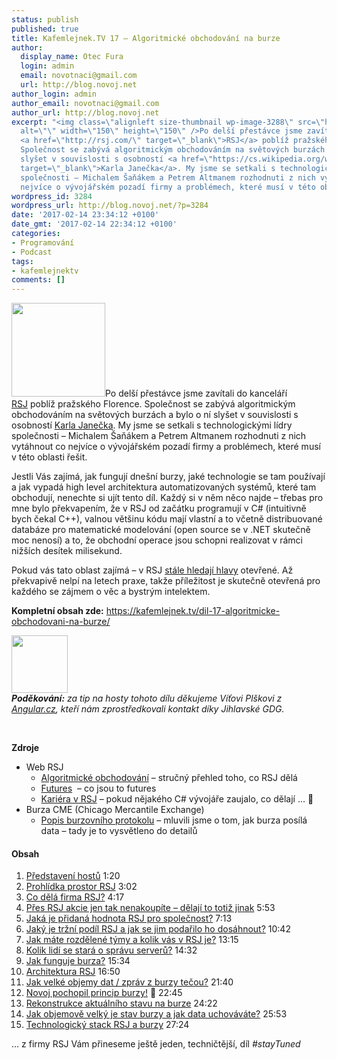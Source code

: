 ```yaml
---
status: publish
published: true
title: Kafemlejnek.TV 17 – Algoritmické obchodování na burze
author:
  display_name: Otec Fura
  login: admin
  email: novotnaci@gmail.com
  url: http://blog.novoj.net
author_login: admin
author_email: novotnaci@gmail.com
author_url: http://blog.novoj.net
excerpt: "<img class=\"alignleft size-thumbnail wp-image-3288\" src=\"http://blog.novoj.net/binary/2017/02/rsj-150x150.png\"
  alt=\"\" width=\"150\" height=\"150\" />Po delší přestávce jsme zavítali do kanceláří
  <a href=\"http://rsj.com/\" target=\"_blank\">RSJ</a> poblíž pražského Florence.
  Společnost se zabývá algoritmickým obchodováním na světových burzách a bylo o ní
  slyšet v souvislosti s osobností <a href=\"https://cs.wikipedia.org/wiki/Karel_Jane%C4%8Dek\"
  target=\"_blank\">Karla Janečka</a>. My jsme se setkali s technologickými lídry
  společnosti – Michalem Šaňákem a Petrem Altmanem rozhodnuti z nich vytáhnout co
  nejvíce o vývojářském pozadí firmy a problémech, které musí v této oblasti řešit.\r\n\r\n"
wordpress_id: 3284
wordpress_url: http://blog.novoj.net/?p=3284
date: '2017-02-14 23:34:12 +0100'
date_gmt: '2017-02-14 22:34:12 +0100'
categories:
- Programování
- Podcast
tags:
- kafemlejnektv
comments: []
---
```

<p><img class="alignleft size-thumbnail wp-image-3288" src="http://blog.novoj.net/binary/2017/02/rsj-150x150.png" alt="" width="150" height="150" />Po delší přestávce jsme zavítali do kanceláří <a href="http://rsj.com/" target="_blank">RSJ</a> poblíž pražského Florence. Společnost se zabývá algoritmickým obchodováním na světových burzách a bylo o ní slyšet v souvislosti s osobností <a href="https://cs.wikipedia.org/wiki/Karel_Jane%C4%8Dek" target="_blank">Karla Janečka</a>. My jsme se setkali s technologickými lídry společnosti – Michalem Šaňákem a Petrem Altmanem rozhodnuti z nich vytáhnout co nejvíce o vývojářském pozadí firmy a problémech, které musí v této oblasti řešit.</p>
<p><a id="more"></a><a id="more-3284"></a></p>
<p>Jestli Vás zajímá, jak fungují dnešní burzy, jaké technologie se tam používají a jak vypadá high level architektura automatizovaných systémů, které tam obchodují, nenechte si ujít tento díl. Každý si v něm něco najde – třebas pro mne bylo překvapením, že v RSJ od začátku programují v C# (intuitivně bych čekal C++), valnou většinu kódu mají vlastní a to včetně distribuované databáze pro matematické modelování (open source se v .NET skutečně moc nenosí) a to, že obchodní operace jsou schopni realizovat v rámci nižších desítek milisekund.</p>
<p>Pokud vás tato oblast zajímá – v RSJ <a href="https://www.rsj.com/kariera" target="_blank">stále hledají hlavy</a> otevřené. Až překvapivě nelpí na letech praxe, takže příležitost je skutečně otevřená pro každého se zájmem o věc a bystrým intelektem.</p>
<p><strong>Kompletní obsah zde:</strong> <a href="https://kafemlejnek.tv/dil-17-algoritmicke-obchodovani-na-burze/">https://kafemlejnek.tv/dil-17-algoritmicke-obchodovani-na-burze/</a></p>
<p><img class="alignleft" src="https://i1.wp.com/www.angular.cz/images/logo.png?zoom=1.5&amp;resize=90%2C92" srcset="https://i1.wp.com/www.angular.cz/images/logo.png?zoom=1.5&amp;resize=90%2C92" width="90" height="92" /><br />
<em><strong>Poděkování:</strong> za tip na hosty tohoto dílu děkujeme Víťovi Plškovi z <a href="http://www.angular.cz/" target="_blank">Angular.cz</a>, kteří nám zprostředkovali kontakt díky Jihlavské GDG. </em></p>
<p>&nbsp;</p>
<p><strong>Zdroje</strong></p>
<ul>
<li>Web RSJ
<ul>
<li><a href="https://www.rsj.com/securities/algoritmicke-obchodovani">Algoritmické obchodování</a> – stručný přehled toho, co RSJ dělá</li>
<li><a href="https://www.rsj.com/securities/futures">Futures</a>  – co jsou to futures</li>
<li><a href="https://www.rsj.com/kariera">Kariéra v RSJ</a> – pokud nějakého C# vývojáře zaujalo, co dělají … &#x1f642;</li>
</ul>
</li>
<li>Burza CME (Chicago Mercantile Exchange)
<ul>
<li><a href="http://www.cmegroup.com/confluence/display/EPICSANDBOX/CME+MDP+3.0+Market+Data">Popis burzovního protokolu</a> – mluvili jsme o tom, jak burza posílá data – tady je to vysvětleno do detailů</li>
</ul>
</li>
</ul>
<h4>Obsah</h4>
<ol>
<li><a href="https://www.youtube.com/watch?v=g9RlUwgeG2k&amp;t=1m20s">Představení hostů</a> 1:20</li>
<li><a href="https://www.youtube.com/watch?v=g9RlUwgeG2k&amp;t=3m02s">Prohlídka prostor RSJ</a> 3:02</li>
<li><a href="https://www.youtube.com/watch?v=g9RlUwgeG2k&amp;t=4m17s">Co dělá firma RSJ?</a> 4:17</li>
<li><a href="https://www.youtube.com/watch?v=g9RlUwgeG2k&amp;t=5m53s">Přes RSJ akcie jen tak nenakoupíte – dělají to totiž jinak</a> 5:53</li>
<li><a href="https://www.youtube.com/watch?v=g9RlUwgeG2k&amp;t=7m13s">Jaká je přidaná hodnota RSJ pro společnost?</a> 7:13</li>
<li><a href="https://www.youtube.com/watch?v=g9RlUwgeG2k&amp;t=10m42s">Jaký je tržní podíl RSJ a jak se jim podařilo ho dosáhnout?</a> 10:42</li>
<li><a href="https://www.youtube.com/watch?v=g9RlUwgeG2k&amp;t=13m15s">Jak máte rozdělené týmy a kolik vás v RSJ je?</a> 13:15</li>
<li><a href="https://www.youtube.com/watch?v=g9RlUwgeG2k&amp;t=14m32s">Kolik lidí se stará o správu serverů?</a> 14:32</li>
<li><a href="https://www.youtube.com/watch?v=g9RlUwgeG2k&amp;t=15m34s">Jak funguje burza?</a> 15:34</li>
<li><a href="https://www.youtube.com/watch?v=g9RlUwgeG2k&amp;t=16m50s">Architektura RSJ</a> 16:50</li>
<li><a href="https://www.youtube.com/watch?v=g9RlUwgeG2k&amp;t=21m40s">Jak velké objemy dat / zpráv z burzy tečou?</a> 21:40</li>
<li><a href="https://www.youtube.com/watch?v=g9RlUwgeG2k&amp;t=22m45s">Novoj pochopil princip burzy!</a> &#x1f642; 22:45</li>
<li><a href="https://www.youtube.com/watch?v=g9RlUwgeG2k&amp;t=24m22s">Rekonstrukce aktuálního stavu na burze</a> 24:22</li>
<li><a href="https://www.youtube.com/watch?v=g9RlUwgeG2k&amp;t=25m53s">Jak objemově velký je stav burzy a jak data uchováváte?</a> 25:53</li>
<li><a href="https://www.youtube.com/watch?v=g9RlUwgeG2k&amp;t=27m24s">Technologický stack RSJ a burzy</a> 27:24</li>
</ol>
<p>… z firmy RSJ Vám přineseme ještě jeden, techničtější, díl <em>#stayTuned</em></p>
